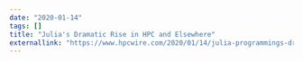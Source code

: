 ```yaml
---
date: "2020-01-14"
tags: []
title: "Julia's Dramatic Rise in HPC and Elsewhere"
externallink: "https://www.hpcwire.com/2020/01/14/julia-programmings-dramatic-rise-in-hpc-and-elsewhere/"
---
```

